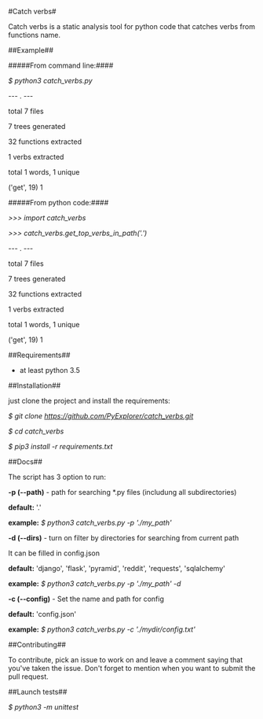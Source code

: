 #Catch verbs#

Catch verbs is a static analysis tool for python code that catches verbs 
from functions name.

##Example##

#####From command line:####

*$ python3 catch_verbs.py* 

--- . ---

total 7 files

7 trees generated

32 functions extracted

1 verbs extracted

total 1 words, 1 unique

('get', 19) 1


#####From python code:####

*\>>> import catch_verbs*

*\>>> catch_verbs.get_top_verbs_in_path('.')*


--- . ---

total 7 files

7 trees generated

32 functions extracted

1 verbs extracted

total 1 words, 1 unique

('get', 19) 1

##Requirements##

- at least python 3.5
 

##Installation##

just clone the project and install the requirements:


*$ git clone https://github.com/PyExplorer/catch_verbs.git*

*$ cd catch_verbs*

*$ pip3 install -r requirements.txt*


##Docs##

The script has 3 option to run:

**-p (--path)** - path for searching *.py files (includung all subdirectories) 

**default:** '.' 

**example:** *$ python3 catch_verbs.py -p './my_path'*

**-d (--dirs)** - turn on filter by directories for searching from current path

It can be filled in config.json
  
**default:** 'django', 'flask', 'pyramid', 'reddit', 'requests', 'sqlalchemy'

**example:** *$ python3 catch_verbs.py -p './my_path' -d*

**-c (--config)** - Set the name and path for config

**default:** 'config.json' 

**example:** *$ python3 catch_verbs.py -c './mydir/config.txt'*


##Contributing##

To contribute, pick an issue to work on and leave a comment saying that you've taken the issue. Don't forget to mention when you want to submit the pull request.


##Launch tests##

*$ python3 -m unittest*
